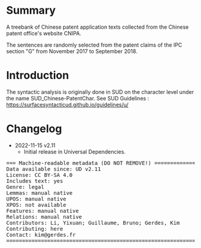 # Summary

A treebank of Chinese patent application texts collected from the Chinese patent office's website CNIPA.

The sentences are randomly selected from the patent claims of the IPC section "G" from November 2017 to September 2018.


# Introduction

The syntactic analysis is originally done in SUD on the character level under the name SUD_Chinese-PatentChar. See SUD Guidelines : https://surfacesyntacticud.github.io/guidelines/u/


# Changelog

* 2022-11-15 v2.11
  * Initial release in Universal Dependencies.


<pre>
=== Machine-readable metadata (DO NOT REMOVE!) ================================
Data available since: UD v2.11
License: CC BY-SA 4.0
Includes text: yes
Genre: legal
Lemmas: manual native
UPOS: manual native
XPOS: not available
Features: manual native
Relations: manual native
Contributors: Li, Yixuan; Guillaume, Bruno; Gerdes, Kim
Contributing: here
Contact: kim@gerdes.fr
===============================================================================
</pre>
